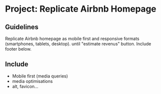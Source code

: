# Project: Replicate Airbnb Homepage #

## Guidelines

Replicate Airbnb homepage as mobile first and responsive formats (smartphones, tablets, desktop). until "estimate revenus" button. Include footer below.

## Include  

* Mobile first (media queries)
* media optimisations 
* alt, favicon... 

